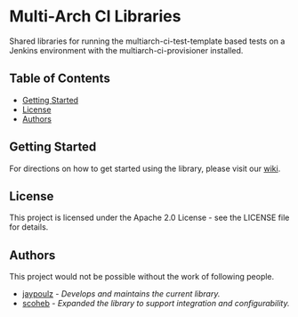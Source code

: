 # Multi-Arch CI Libraries
Shared libraries for running the multiarch-ci-test-template based tests on a Jenkins environment with the multiarch-ci-provisioner installed.

## Table of Contents
- [Getting Started](#getting-started)
- [License](#license)
- [Authors](#authors)

## Getting Started
For directions on how to get started using the library, please visit our [wiki](https://github.com/RedHat-MultiArch-QE/multiarch-ci-libraries/wiki).

## License
This project is licensed under the Apache 2.0 License - see the LICENSE file for details.

## Authors
This project would not be possible without the work of following people.
- [jaypoulz](https://github.com/jaypoulz/) - *Develops and maintains the current library.*
- [scoheb](https://github.com/scoheb) - *Expanded the library to support integration and configurability.*
